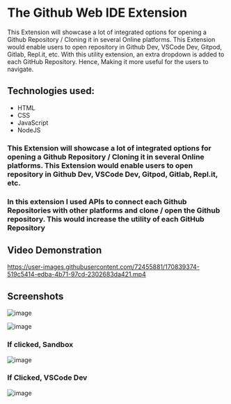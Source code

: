 # **The Github Web IDE Extension**

This Extension will showcase a lot of integrated options for opening a Github Repository / Cloning it in several Online platforms. This Extension would enable users to open repository in Github Dev, VSCode Dev, Gitpod, Gitlab, Repl.it, etc. 
With this utility extension, an extra dropdown is added to each GitHub Repository. Hence, Making it more useful for the users to navigate. 

## Technologies used:
- HTML
- CSS
- JavaScript
- NodeJS

### This Extension will showcase a lot of integrated options for opening a Github Repository / Cloning it in several Online platforms. This Extension would enable users to open repository in Github Dev, VSCode Dev, Gitpod, Gitlab, Repl.it, etc. 

### In this extension I used APIs to connect each Github Repositories with other platforms and clone / open the Github repository. This would increase the utility of each GitHub Repository

## Video Demonstration
https://user-images.githubusercontent.com/72455881/170839374-519c5414-edba-4b71-97cd-2302683da421.mp4



## Screenshots
![image](https://user-images.githubusercontent.com/72455881/170813800-81dd9150-1fc2-47fa-95dd-b06ee72311a3.png)

![image](https://user-images.githubusercontent.com/72455881/170813806-471fb287-151a-4da4-ada3-7105e86533f6.png)

### If clicked, Sandbox
![image](https://user-images.githubusercontent.com/72455881/170813830-d99f50e4-b063-44a0-abb2-3fda95fb3b62.png)

### If Clicked, VSCode Dev
![image](https://user-images.githubusercontent.com/72455881/170813842-6ea73328-5b3c-403f-9b48-186554d90d51.png)
